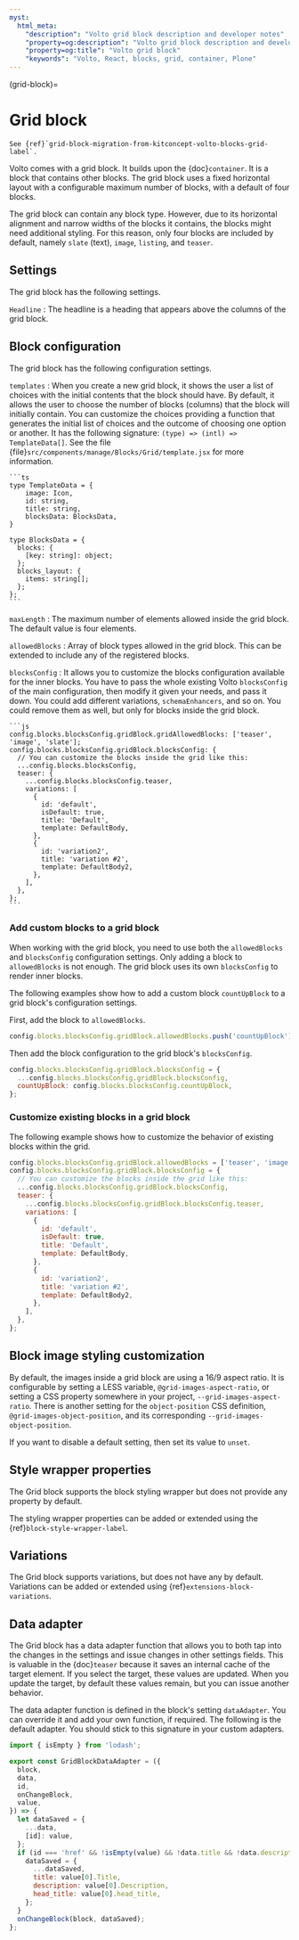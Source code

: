 ```yaml
---
myst:
  html_meta:
    "description": "Volto grid block description and developer notes"
    "property=og:description": "Volto grid block description and developer notes"
    "property=og:title": "Volto grid block"
    "keywords": "Volto, React, blocks, grid, container, Plone"
---
```


(grid-block)=

# Grid block

```{versionadded} Volto 17.0.0-alpha.16
See {ref}`grid-block-migration-from-kitconcept-volto-blocks-grid-label`.
```

Volto comes with a grid block.
It builds upon the {doc}`container`.
It is a block that contains other blocks.
The grid block uses a fixed horizontal layout with a configurable maximum number of blocks, with a default of four blocks.

The grid block can contain any block type.
However, due to its horizontal alignment and narrow widths of the blocks it contains, the blocks might need additional styling.
For this reason, only four blocks are included by default, namely `slate` (text), `image`, `listing`, and `teaser`.


## Settings

The grid block has the following settings.

`Headline`
:   The headline is a heading that appears above the columns of the grid block.


## Block configuration

The grid block has the following configuration settings.

`templates`
:   When you create a new grid block, it shows the user a list of choices with the initial contents that the block should have.
    By default, it allows the user to choose the number of blocks (columns) that the block will initially contain.
    You can customize the choices providing a function that generates the initial list of choices and the outcome of choosing one option or another.
    It has the following signature: `(type) => (intl) => TemplateData[]`.
    See the file {file}`src/components/manage/Blocks/Grid/template.jsx` for more information.

    ```ts
    type TemplateData = {
        image: Icon,
        id: string,
        title: string,
        blocksData: BlocksData,
    }

    type BlocksData = {
      blocks: {
        [key: string]: object;
      };
      blocks_layout: {
        items: string[];
      };
    };
    ```

`maxLength`
:   The maximum number of elements allowed inside the grid block.
    The default value is four elements.

`allowedBlocks`
:   Array of block types allowed in the grid block.
    This can be extended to include any of the registered blocks.

`blocksConfig`
:   It allows you to customize the blocks configuration available for the inner blocks.
    You have to pass the whole existing Volto `blocksConfig` of the main configuration, then modify it given your needs, and pass it down.
    You could add different variations, `schemaEnhancers`, and so on.
    You could remove them as well, but only for blocks inside the grid block.

    ```js
    config.blocks.blocksConfig.gridBlock.gridAllowedBlocks: ['teaser', 'image', 'slate'];
    config.blocks.blocksConfig.gridBlock.blocksConfig: {
      // You can customize the blocks inside the grid like this:
      ...config.blocks.blocksConfig,
      teaser: {
        ...config.blocks.blocksConfig.teaser,
        variations: [
          {
            id: 'default',
            isDefault: true,
            title: 'Default',
            template: DefaultBody,
          },
          {
            id: 'variation2',
            title: 'variation #2',
            template: DefaultBody2,
          },
        ],
      },
    };
    ```

### Add custom blocks to a grid block

When working with the grid block, you need to use both the `allowedBlocks` and `blocksConfig` configuration settings.
Only adding a block to `allowedBlocks` is not enough.
The grid block uses its own `blocksConfig` to render inner blocks.

The following examples show how to add a custom block `countUpBlock` to a grid block's configuration settings.

First, add the block to `allowedBlocks`.

```js
config.blocks.blocksConfig.gridBlock.allowedBlocks.push('countUpBlock');
```

Then add the block configuration to the grid block's `blocksConfig`.

```js
config.blocks.blocksConfig.gridBlock.blocksConfig = {
  ...config.blocks.blocksConfig.gridBlock.blocksConfig,
  countUpBlock: config.blocks.blocksConfig.countUpBlock,
};
```

### Customize existing blocks in a grid block

The following example shows how to customize the behavior of existing blocks within the grid.

```js
config.blocks.blocksConfig.gridBlock.allowedBlocks = ['teaser', 'image', 'slate'];
config.blocks.blocksConfig.gridBlock.blocksConfig = {
  // You can customize the blocks inside the grid like this:
  ...config.blocks.blocksConfig.gridBlock.blocksConfig,
  teaser: {
    ...config.blocks.blocksConfig.gridBlock.blocksConfig.teaser,
    variations: [
      {
        id: 'default',
        isDefault: true,
        title: 'Default',
        template: DefaultBody,
      },
      {
        id: 'variation2',
        title: 'variation #2',
        template: DefaultBody2,
      },
    ],
  },
};
```

## Block image styling customization

By default, the images inside a grid block are using a 16/9 aspect ratio.
It is configurable by setting a LESS variable, `@grid-images-aspect-ratio`, or setting a CSS property somewhere in your project, `--grid-images-aspect-ratio`.
There is another setting for the `object-position` CSS definition, `@grid-images-object-position`, and its corresponding `--grid-images-object-position`.

If you want to disable a default setting, then set its value to `unset`.

## Style wrapper properties

The Grid block supports the block styling wrapper but does not provide any property by default.

The styling wrapper properties can be added or extended using the {ref}`block-style-wrapper-label`.


## Variations

The Grid block supports variations, but does not have any by default.
Variations can be added or extended using {ref}`extensions-block-variations`.

## Data adapter

The Grid block has a data adapter function that allows you to both tap into the changes in the settings and issue changes in other settings fields.
This is valuable in the {doc}`teaser` because it saves an internal cache of the target element.
If you select the target, these values are updated.
When you update the target, by default these values remain, but you can issue another behavior.

The data adapter function is defined in the block's setting `dataAdapter`.
You can override it and add your own function, if required.
The following is the default adapter.
You should stick to this signature in your custom adapters.

```js
import { isEmpty } from 'lodash';

export const GridBlockDataAdapter = ({
  block,
  data,
  id,
  onChangeBlock,
  value,
}) => {
  let dataSaved = {
    ...data,
    [id]: value,
  };
  if (id === 'href' && !isEmpty(value) && !data.title && !data.description) {
    dataSaved = {
      ...dataSaved,
      title: value[0].Title,
      description: value[0].Description,
      head_title: value[0].head_title,
    };
  }
  onChangeBlock(block, dataSaved);
};
```